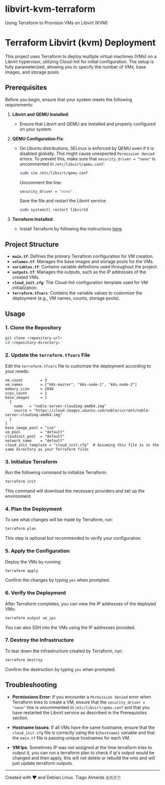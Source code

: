 # libvirt-kvm-terraform
Using Terraform to Provision VMs on Libvirt (KVM)
# Terraform Libvirt (kvm) Deployment

This project uses Terraform to deploy multiple virtual machines (VMs) on a Libvirt hypervisor, utilizing Cloud-Init for initial configuration. The setup is fully parameterized, allowing you to specify the number of VMs, base images, and storage pools. 

## Prerequisites

Before you begin, ensure that your system meets the following requirements:

1. **Libvirt and QEMU Installed**:
   - Ensure that Libvirt and QEMU are installed and properly configured on your system.

2. **QEMU Configuration Fix**:
   - On Ubuntu distributions, SELinux is enforced by QEMU even if it is disabled globally. This might cause unexpected `Permission denied` errors. To prevent this, make sure that `security_driver = "none"` is uncommented in `/etc/libvirt/qemu.conf`:
     ```bash
     sudo vim /etc/libvirt/qemu.conf
     ```
     Uncomment the line:
     ```bash
     security_driver = "none"
     ```
     Save the file and restart the Libvirt service:
     ```bash
     sudo systemctl restart libvirtd
     ```

3. **Terraform Installed**:
   - Install Terraform by following the instructions [here](https://learn.hashicorp.com/tutorials/terraform/install-cli).

## Project Structure

- **`main.tf`**: Defines the primary Terraform configuration for VM creation.
- **`volumes.tf`**: Manages the base images and storage pools for the VMs.
- **`variables.tf`**: Contains variable definitions used throughout the project.
- **`outputs.tf`**: Manages the outputs, such as the IP addresses of the created VMs.
- **`cloud_init.cfg`**: The Cloud-Init configuration template used for VM initialization.
- **`terraform.tfvars`**: Contains the variable values to customize the deployment (e.g., VM names, counts, storage pools).

## Usage

### 1. Clone the Repository

```bash
git clone <repository-url>
cd <repository-directory>
```

### 2. Update the `terraform.tfvars` File

Edit the `terraform.tfvars` file to customize the deployment according to your needs:

```hcl
vm_count        = 3
vm_names        = ["k8s-master", "k8s-node-1", "k8s-node-2"]
memory_size     = 2048
vcpu_count      = 2
base_images     = [
  {
    name   = "noble-server-cloudimg-amd64.img"
    source = "https://cloud-images.ubuntu.com/noble/current/noble-server-cloudimg-amd64.img"
  }
]
base_image_pool = "iso"
vm_pool         = "default"
cloudinit_pool  = "default"
network_name    = "default"
cloud_init_template = "cloud_init.cfg"  # Assuming this file is in the same directory as your Terraform files
```

### 3. Initialize Terraform

Run the following command to initialize Terraform:

```bash
terraform init
```

This command will download the necessary providers and set up the environment.

### 4. Plan the Deployment

To see what changes will be made by Terraform, run:

```bash
terraform plan
```

This step is optional but recommended to verify your configuration.

### 5. Apply the Configuration

Deploy the VMs by running:

```bash
terraform apply
```

Confirm the changes by typing `yes` when prompted.

### 6. Verify the Deployment

After Terraform completes, you can view the IP addresses of the deployed VMs:

```bash
terraform output vm_ips
```

You can also SSH into the VMs using the IP addresses provided.

### 7. Destroy the Infrastructure

To tear down the infrastructure created by Terraform, run:

```bash
terraform destroy
```

Confirm the destruction by typing `yes` when prompted.

## Troubleshooting

- **Permissions Error**: If you encounter a `Permission denied` error when Terraform tries to create a VM, ensure that the `security_driver = "none"` line is uncommented in `/etc/libvirt/qemu.conf` and that you have restarted the Libvirt service as described in the Prerequisites section.

- **Hostname Issues**: If all VMs have the same hostname, ensure that the `cloud_init.cfg` file is correctly using the `${hostname}` variable and that the `main.tf` file is passing unique hostnames for each VM.

- **VM Ips**: Sometimes IP was not assigned at the time terraform tries to output it, you can run a terraform plan to check if ip's output would be changed and then apply, this will not delete or rebuild the vms and will just update terraform outputs.

---

Created with ❤️ and Debian Linux.
Tiago Almeida 🇧🇷🇵🇹
